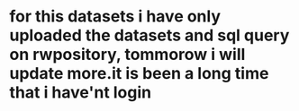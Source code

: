 # for this datasets i have only uploaded the datasets and sql query on rwpository, tommorow i will update more.it is been a long time that i have'nt login

